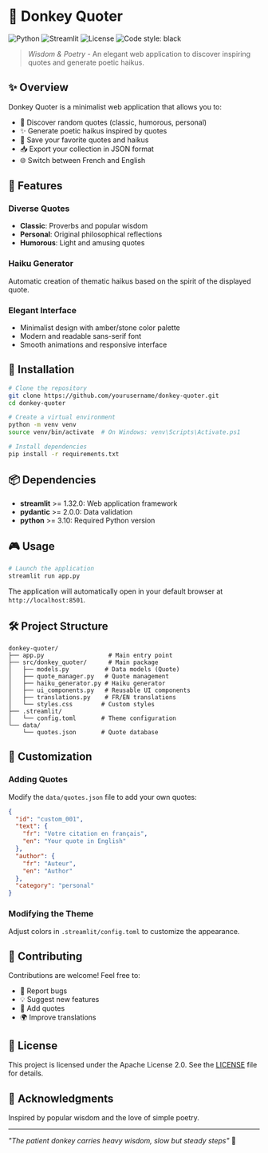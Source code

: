 # 🫏 Donkey Quoter

![Python](https://img.shields.io/badge/Python-3.10+-blue.svg)
![Streamlit](https://img.shields.io/badge/Streamlit-1.32+-red.svg)
![License](https://img.shields.io/badge/License-Apache%202.0-green.svg)
![Code style: black](https://img.shields.io/badge/code%20style-black-000000.svg)

> *Wisdom & Poetry* - An elegant web application to discover inspiring quotes and generate poetic haikus.

## ✨ Overview

Donkey Quoter is a minimalist web application that allows you to:
- 🎲 Discover random quotes (classic, humorous, personal)
- ✨ Generate poetic haikus inspired by quotes
- 💾 Save your favorite quotes and haikus
- 📥 Export your collection in JSON format
- 🌐 Switch between French and English

## 🎯 Features

### Diverse Quotes
- **Classic**: Proverbs and popular wisdom
- **Personal**: Original philosophical reflections
- **Humorous**: Light and amusing quotes

### Haiku Generator
Automatic creation of thematic haikus based on the spirit of the displayed quote.

### Elegant Interface
- Minimalist design with amber/stone color palette
- Modern and readable sans-serif font
- Smooth animations and responsive interface

## 🚀 Installation

```bash
# Clone the repository
git clone https://github.com/yourusername/donkey-quoter.git
cd donkey-quoter

# Create a virtual environment
python -m venv venv
source venv/bin/activate  # On Windows: venv\Scripts\Activate.ps1

# Install dependencies
pip install -r requirements.txt
```

## 📦 Dependencies

- **streamlit** >= 1.32.0: Web application framework
- **pydantic** >= 2.0.0: Data validation
- **python** >= 3.10: Required Python version

## 🎮 Usage

```bash
# Launch the application
streamlit run app.py
```

The application will automatically open in your default browser at `http://localhost:8501`.

## 🛠️ Project Structure

```
donkey-quoter/
├── app.py                  # Main entry point
├── src/donkey_quoter/      # Main package
│   ├── models.py          # Data models (Quote)
│   ├── quote_manager.py   # Quote management
│   ├── haiku_generator.py # Haiku generator
│   ├── ui_components.py   # Reusable UI components
│   ├── translations.py    # FR/EN translations
│   └── styles.css        # Custom styles
├── .streamlit/
│   └── config.toml       # Theme configuration
└── data/
    └── quotes.json       # Quote database
```

## 🎨 Customization

### Adding Quotes
Modify the `data/quotes.json` file to add your own quotes:

```json
{
  "id": "custom_001",
  "text": {
    "fr": "Votre citation en français",
    "en": "Your quote in English"
  },
  "author": {
    "fr": "Auteur",
    "en": "Author"
  },
  "category": "personal"
}
```

### Modifying the Theme
Adjust colors in `.streamlit/config.toml` to customize the appearance.

## 🤝 Contributing

Contributions are welcome! Feel free to:
- 🐛 Report bugs
- 💡 Suggest new features
- 📝 Add quotes
- 🌍 Improve translations

## 📄 License

This project is licensed under the Apache License 2.0. See the [LICENSE](LICENSE) file for details.

## 🙏 Acknowledgments

Inspired by popular wisdom and the love of simple poetry.

---

*"The patient donkey carries heavy wisdom, slow but steady steps"* 🫏